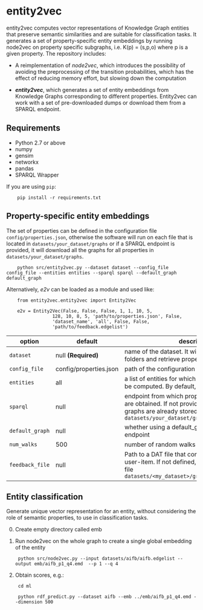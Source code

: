 # entity2vec
entity2vec computes vector representations of Knowledge Graph entities that preserve semantic similarities and are suitable for classification tasks. It generates a set of property-specific entity embeddings by running node2vec on property specific subgraphs, i.e. K(p) = (s,p,o) where p is a given property. The repository includes:

- A reimplementation of _node2vec_, which introduces the possibility of avoiding the preprocessing of the transition probabilities, which has the effect of reducing memory effort, but slowing down the computation

- **_entity2vec_**, which generates a set of entity embeddings from Knowledge Graphs corresponding to different properties. Entity2vec can work with a set of pre-downloaded dumps or download them from a SPARQL endpoint.

## Requirements

- Python 2.7 or above
- numpy
- gensim
- networkx
- pandas
- SPARQL Wrapper

If you are using `pip`:


        pip install -r requirements.txt

## Property-specific entity embeddings

The set of properties can be defined in the configuration file `config/properties.json`, otherwise the software will run on each file that is located in `datasets/your_dataset/graphs` or if a SPARQL endpoint is provided, it will download all the graphs for all properties in `datasets/your_dataset/graphs`.


        python src/entity2vec.py --dataset dataset --config_file config_file --entities entities --sparql sparql --default_graph default_graph

Alternatively, _e2v_ can be loaded as a module and used like:

        from entity2vec.entity2vec import Entity2Vec

        e2v = Entity2Vec(False, False, False, 1, 1, 10, 5,
                     128, 10, 8, 5, 'path/to/properties.json', False,
                     'dataset_name', 'all', False, False,
                     'path/to/feedback.edgelist')


|option          | default                |description|
|----------------|------------------------|-----------|
|`dataset`       | null **(Required)**    | name of the dataset. It will be used to create folders and retrieve properties from config file|
|`config_file`   | config/properties.json | path of the configuration file
|`entities`      | all                    | a list of entities for which the embeddings have to be computed. By default, it will use them all.|
|`sparql`        | null                   | endpoint from which property-specific graphs are obtained. If not provided, it assumes that the graphs are already stored in `datasets/your_dataset/graphs` |
|`default_graph` | null                   | whether using a default_graph in the SPARQL endpoint |
|`num_walks`     | 500                    | number of random walks per entity |
|`feedback_file` | null                   | Path to a DAT file that contains all the couples user-item. If not defined, it assumes that is the file `datasets/<my_dataset>/graphs/feedback.edgelist` |


## Entity classification

Generate unique vector representation for an entity, without considering the role of semantic properties, to use in classification tasks.

0. Create empty directory called emb

1. Run node2vec on the whole graph to create a single global embedding of the entity

        python src/node2vec.py --input datasets/aifb/aifb.edgelist --output emb/aifb_p1_q4.emd  --p 1 --q 4

2. Obtain scores, e.g.:

        cd ml

        python rdf_predict.py --dataset aifb --emb ../emb/aifb_p1_q4.emd --dimension 500
